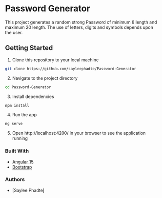 # Password Generator

This project generates a random strong Password of minimum 8 length and maximum 20 length. The use of letters, digits and symbols depends upon the user.

## Getting Started
1. Clone this repository to your local machine
```bash
git clone https://github.com/sayleephadte/Password-Generator
```
2. Navigate to the project directory
```bash
cd Password-Generator
```
3. Install dependencies
```bash
npm install
```
4. Run the app
```bash
ng serve
```
5. Open http://localhost:4200/ in your browser to see the application running

### Built With
- [Angular 15](https://angular.io/)
- [Bootstrap](https://getbootstrap.com/)

### Authors
- [Saylee Phadte]



